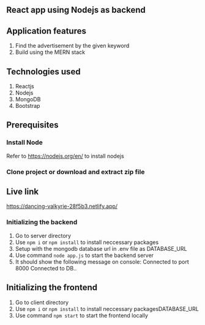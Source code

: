 ## React app using Nodejs as backend
## Application features
1. Find the advertisement by the given keyword
2. Build using the MERN stack

## Technologies used
1. Reactjs
2. Nodejs
2. MongoDB
4. Bootstrap

## Prerequisites
### Install Node
Refer to https://nodejs.org/en/ to install nodejs

### Clone project or download and extract zip file

## Live link
https://dancing-valkyrie-28f5b3.netlify.app/

### Initializing the backend
1. Go to server directory
2. Use `npm i` or `npm install` to install neccessary packages
3. Setup with the mongodb database url in .env file as DATABASE_URL
4. Use command `node app.js` to start the backend server
5. It should show the following message on console:
        Connected to port 8000
        Connected to DB..

## Initializing the frontend
1. Go to client directory
2. Use `npm i` or `npm install` to install neccessary packagesDATABASE_URL
4. Use command `npm start` to start the frontend locally

